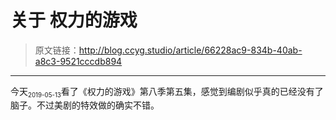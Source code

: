 # 关于 **权力的游戏**

[annotation]: <id> (66228ac9-834b-40ab-a8c3-9521cccdb894)
[annotation]: <status> (protect)
[annotation]: <create_time> (2019-05-02 21:31:02)
[annotation]: <category> (心情随笔)
[annotation]: <comments> (false)

> 原文链接：<http://blog.ccyg.studio/article/66228ac9-834b-40ab-a8c3-9521cccdb894>

---

<div class='ui jplayer audio' data-url='https://link.hhtjim.com/163/32526653.mp3' format='mp3' autoplay></div>

今天<sub><small>2019-05-13</small></sub>看了《权力的游戏》第八季第五集，感觉到编剧似乎真的已经没有了脑子。不过美剧的特效做的确实不错。
